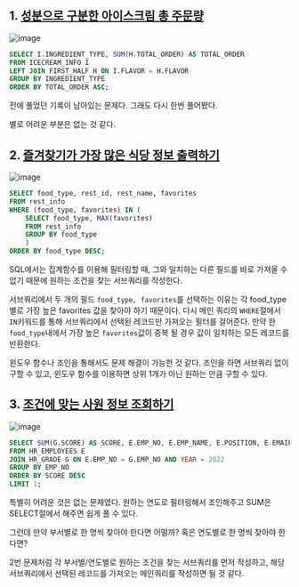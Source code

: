 ## 1. [성분으로 구분한 아이스크림 총 주문량](https://school.programmers.co.kr/learn/courses/30/lessons/133026)

![image](https://github.com/user-attachments/assets/d68e7a28-c215-4dd6-8a13-f3020bd4562c)


```SQL
SELECT I.INGREDIENT_TYPE, SUM(H.TOTAL_ORDER) AS TOTAL_ORDER
FROM ICECREAM_INFO I
LEFT JOIN FIRST_HALF H ON I.FLAVOR = H.FLAVOR
GROUP BY INGREDIENT_TYPE
ORDER BY TOTAL_ORDER ASC;
```
전에 풀었던 기록이 남아있는 문제다. 그래도 다시 한번 풀어봤다.

별로 어려운 부분은 없는 것 같다.


## 2. [즐겨찾기가 가장 많은 식당 정보 출력하기](https://school.programmers.co.kr/learn/courses/30/lessons/131123)

![image](https://github.com/user-attachments/assets/b2782ca0-80c1-4c9b-a769-12615b316609)


```SQL
SELECT food_type, rest_id, rest_name, favorites
FROM rest_info
WHERE (food_type, favorites) IN (
    SELECT food_type, MAX(favorites)
    FROM rest_info
    GROUP BY food_type
    )
ORDER BY food_type DESC;
```

SQL에서는 집계함수를 이용해 필터링할 때, 그와 일치하는 다른 필드를 바로 가져올 수 없기 때문에 원하는 조건을 찾는 서브쿼리를 작성한다.

서브쿼리에서 두 개의 필드 `food_type, favorites`를 선택하는 이유는 각 food_type별로 가장 높은 favorites 값을 찾아야 하기 때문이다.
다시 메인 쿼리의 `WHERE`절에서 `IN`키워드를 통해 서브쿼리에서 선택된 레코드만 가져오는 필터를 걸어준다.
만약 한 `food_type`내에서 가장 높은 `favorites`값이 중복 될 경우 값이 일치하는 모든 레코드를 반환한다.

윈도우 함수나 조인을 통해서도 문제 해결이 가능한 것 같다. 조인을 하면 서브쿼리 없이 구할 수 있고, 윈도우 함수를 이용하면 상위 1개가 아닌 원하는 만큼 구할 수 있다.


## 3. [조건에 맞는 사원 정보 조회하기](https://school.programmers.co.kr/learn/courses/30/lessons/284527)

![image](https://github.com/user-attachments/assets/113fa46c-26f6-4e6c-b5ec-93f4a03800ee)


```SQL
SELECT SUM(G.SCORE) AS SCORE, E.EMP_NO, E.EMP_NAME, E.POSITION, E.EMAIL
FROM HR_EMPLOYEES E
JOIN HR_GRADE G ON E.EMP_NO = G.EMP_NO AND YEAR = 2022
GROUP BY EMP_NO
ORDER BY SCORE DESC
LIMIT 1;
```

특별히 어려운 것은 없는 문제였다. 원하는 연도로 필터링해서 조인해주고 SUM은 SELECT절에서 해주면 쉽게 풀 수 있다.

그런데 만약 부서별로 한 명씩 찾아야 한다면 어떨까? 혹은 연도별로 한 명씩 찾아야 한다면?

2번 문제처럼 각 부서별/연도별로 원하는 조건을 찾는 서브쿼리를 먼저 작성하고, 해당 서브쿼리에서 선택된 레코드를 가져오는 메인쿼리를 작성하면 될 것 같다.
